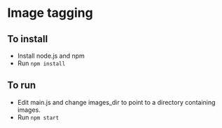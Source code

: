# Image tagging

## To install

* Install node.js and npm
* Run ``npm install``

## To run

* Edit main.js and change images_dir to point to a directory containing images.
* Run ``npm start``
